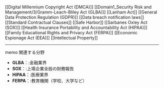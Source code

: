 [[Digital Millennium Copyright Act (DMCA)]]
[[Domain1_Security Risk and Management/3/Gramm-Leach-Bliley Act (GLBA)]]
[[Lanham Act]]
[[General Data Protection Regulation (GDPR)]]
[[Data breach notification laws]]
[[Standard Contractual Clauses]]
[[Safe Harbor]]
[[Sarbanes Oxley Act (SOX)]]
[[Health Insurance Portability and Accountability Act (HIPAA)]]
[[Family Educational Rights and Privacy Act (FERPA)]]
[[Economic Espionage Act (EEA)]]
[[Intellectual Property]]



---

memo
関連する分野﻿
- **GLBA**：:金融業界
- **SOX**：:上場企業全般の財務報告
- **HIPAA**：:医療業界
- **FERPA**：:教育機関（学校、大学など）

